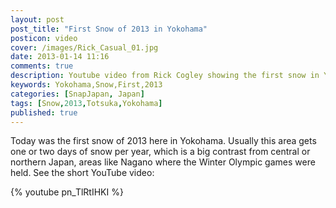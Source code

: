 ```yaml
---
layout: post
post_title: "First Snow of 2013 in Yokohama"
posticon: video
cover: /images/Rick_Casual_01.jpg
date: 2013-01-14 11:16
comments: true
description: Youtube video from Rick Cogley showing the first snow in Yokohama in 2013.
keywords: Yokohama,Snow,First,2013
categories: [SnapJapan, Japan]
tags: [Snow,2013,Totsuka,Yokohama]
published: true
---
```

Today was the first snow of 2013 here in Yokohama. Usually this area gets one or two days of snow per year, which is a big contrast from central or northern Japan, areas like Nagano where the Winter Olympic games were held. See the short YouTube video: 

{% youtube pn_TlRtIHKI %}  

